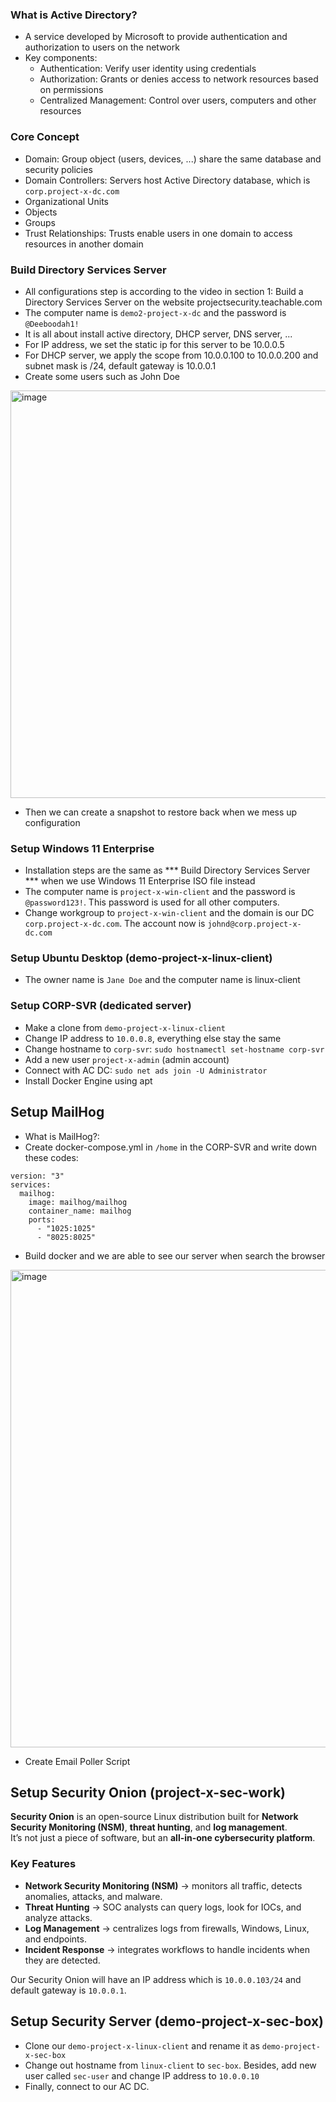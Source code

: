 ### What is Active Directory?
- A service developed by Microsoft to provide authentication and authorization to users on the network
- Key components:
  + Authentication: Verify user identity using credentials
  + Authorization: Grants or denies access to network resources based on permissions
  + Centralized Management: Control over users, computers and other resources
### Core Concept
- Domain: Group object (users, devices, ...) share the same database and security policies
- Domain Controllers: Servers host Active Directory database, which is ```corp.project-x-dc.com```
- Organizational Units
- Objects
- Groups
- Trust Relationships: Trusts enable users in one domain to access resources in another domain
### Build Directory Services Server
- All configurations step is according to the video in section 1: Build a Directory Services Server on the website projectsecurity.teachable.com
- The computer name is ```demo2-project-x-dc``` and the password is ```@Deeboodah1!```
- It is all about install active directory, DHCP server, DNS server, ...
- For IP address, we set the static ip for this server to be 10.0.0.5
- For DHCP server, we apply the scope from 10.0.0.100 to 10.0.0.200 and subnet mask is /24, default gateway is 10.0.0.1
- Create some users such as John Doe
<img width="937" height="652" alt="image" src="https://github.com/user-attachments/assets/b55dbea1-e629-4464-a823-871c490da960" />

-  Then we can create a snapshot to restore back when we mess up configuration

### Setup Windows 11 Enterprise
- Installation steps are the same as *** Build Directory Services Server *** when we use Windows 11 Enterprise ISO file instead
- The computer name is ```project-x-win-client``` and the password is ```@password123!```. This password is used for all other computers.
- Change workgroup to ```project-x-win-client``` and the domain is our DC ```corp.project-x-dc.com```. The account now is ```johnd@corp.project-x-dc.com```
### Setup Ubuntu Desktop (demo-project-x-linux-client)
- The owner name is ``` Jane Doe ``` and the computer name is linux-client
### Setup CORP-SVR (dedicated server)
- Make a clone from ```demo-project-x-linux-client```
- Change IP address to ```10.0.0.8```, everything else stay the same
- Change hostname to ```corp-svr```: ```sudo hostnamectl set-hostname corp-svr```
- Add a new user ```project-x-admin``` (admin account)
- Connect with AC DC: ``` sudo net ads join -U Administrator ```
- Install Docker Engine using apt
## Setup MailHog

- What is MailHog?:
- Create docker-compose.yml in ``` /home ``` in the CORP-SVR and write down these codes:

```
version: "3"
services:
  mailhog:
    image: mailhog/mailhog
    container_name: mailhog
    ports:
      - "1025:1025"
      - "8025:8025"
```
- Build docker and we are able to see our server when search the browser
<img width="1324" height="764" alt="image" src="https://github.com/user-attachments/assets/74c3c52c-1769-4509-8c89-b0030a006cce" />

- Create Email Poller Script

## Setup Security Onion (project-x-sec-work)

**Security Onion** is an open-source Linux distribution built for **Network Security Monitoring (NSM)**, **threat hunting**, and **log management**.  
It’s not just a piece of software, but an **all-in-one cybersecurity platform**.  

###  Key Features
- **Network Security Monitoring (NSM)** → monitors all traffic, detects anomalies, attacks, and malware.
- **Threat Hunting** → SOC analysts can query logs, look for IOCs, and analyze attacks.
- **Log Management** → centralizes logs from firewalls, Windows, Linux, and endpoints.
- **Incident Response** → integrates workflows to handle incidents when they are detected.

Our Security Onion will have an IP address which is ```10.0.0.103/24``` and default gateway is ```10.0.0.1```.
## Setup Security Server (demo-project-x-sec-box)
- Clone our ``` demo-project-x-linux-client ``` and rename it as ``` demo-project-x-sec-box ```
- Change out hostname from ```linux-client``` to ```sec-box```. Besides, add new user called ``` sec-user ``` and change IP address to ``` 10.0.0.10 ```
- Finally, connect to our AC DC.

